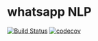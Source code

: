 # whatsapp NLP

[![Build Status](https://travis-ci.com/alptezbasaran/whatsappNLP.svg?branch=master)](https://travis-ci.com/alptezbasaran/whatsappNLP) [![codecov](https://codecov.io/gh/alptezbasaran/whatsappNLP/branch/master/graph/badge.svg)](https://codecov.io/gh/alptezbasaran/whatsappNLP) 
